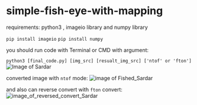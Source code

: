 # simple-fish-eye-with-mapping
requirements: python3 , imageio library and numpy library

```pip install imageio```
```pip install numpy```

you should run code with Terminal or CMD with argument:

```python3 [final_code.py] [img_src] [resualt_img_src] ['ntof' or 'fton']```
![Image of Sardar](https://snn.ir/files/fa/news/1398/7/6/788738_860.jpg)

converted image with `ntof` mode:
![image of Fished_Sardar](https://i.ibb.co/K52pc8q/res.jpg)

and also can reverse convert with `fton` convert:
![image_of_reversed_convert_Sardar](https://i.ibb.co/D8xjpzg/res2.jpg)
